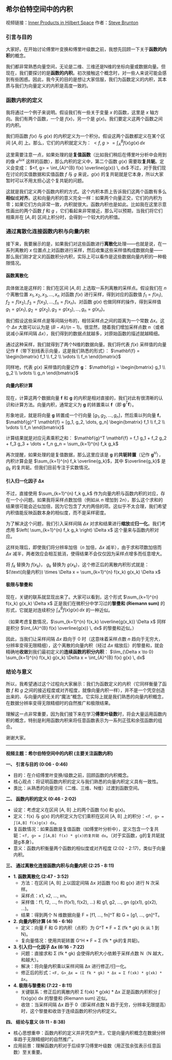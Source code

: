 ## 希尔伯特空间中的内积
视频链接：[Inner Products in Hilbert Space](https://www.youtube.com/watch?v=g-eNeXlZKAQ&list=PLMrJAkhIeNNT_Xh3Oy0Y4LTj0Oxo8GqsC&index=4)
作者：[Steve Brunton](https://www.youtube.com/@Eigensteve)



### 引言与目的

大家好。在开始讨论傅里叶变换和傅里叶级数之前，我想先回顾一下关于**函数的内积**的概念。

我们都非常熟悉向量空间，无论是二维、三维还是N维的坐标向量或数据向量。但现在，我们要探讨的是**函数的内积**。初次接触这个概念时，对一些人来说可能会感到有些困惑。因此，我今天的目的是想让大家信服，我们为函数定义的内积，其本质与我们为向量定义的内积是高度一致的。

### 函数内积的定义

我将通过一个例子来说明。假设我们有一些关于变量 $x$ 的函数，这里是 $x$ 轴方向。我们有两个函数，一个是 $f(x)$，另一个是 $g(x)$。我们要定义这两个函数之间的内积。

我们将函数 $f(x)$ 与 $g(x)$ 的内积定义为一个积分。假设这两个函数都定义在某个区间 $[A, B]$ 上。那么，它们的内积就定义为：
$<f, g> = \int_{A}^{B} f(x) g(x) \, dx$

这里需要注意一点，如果处理的是**复值函数**（比如我们稍后在傅里叶分析中会用到的像 $e^{i\omega x}$ 这样的函数），那么内积的定义中，第二个函数 $g(x)$ 需要取**复共轭**。定义会变成：
$<f, g> = \int_{A}^{B} f(x) \overline{g(x)} \, dx$
不过，对于我们现在讨论的实值数据和实值函数 $f$ 与 $g$ 来说，$g(x)$ 的复共轭就是它本身，所以大家暂时可以不用太担心这个复共轭的问题。

这就是我们定义两个函数内积的方式。这个内积本质上告诉我们这两个函数有多么**相似**或**对齐**。这和向量内积的意义完全一样：如果两个向量正交，它们的内积为零；如果它们方向非常一致，内积就很大。函数内积也是如此。比如我在这里示意性画出的两个函数 $f$ 和 $g$ ，它们看起来非常接近，那么可以预期，当我们将它们相乘并在 $[A, B]$ 区间上积分时，会得到一个较大的内积值。

### 通过离散化连接函数内积与向量内积

接下来，我要展示的是，如果我们对这些函数进行**离散化**处理——也就是说，在一系列离散的 $x$ 位置点上对函数进行采样，然后收集这些采样值构成数据向量——那么我们刚才定义的函数积分内积，实际上可以看作是这些数据向量内积的一种极限情况。

#### 函数离散化

具体做法是这样的：我们在区间 $[A, B]$ 上选取一系列离散的采样点。假设我们在 $n$ 个离散位置 $x_1, x_2, x_3, \dots, x_n$ 对函数 $f(x)$ 进行采样，得到对应的函数值 $f_1 = f(x_1), f_2 = f(x_2), f_3 = f(x_3), \dots, f_n = f(x_n)$。对函数 $g(x)$ 也做同样的操作，得到采样值 $g_1 = g(x_1), g_2 = g(x_2), g_3 = g(x_3), \dots, g_n = g(x_n)$。

我们假设这些采样点是等间隔分布的，相邻采样点之间的距离为一个常数 $\Delta x$。这个 $\Delta x$ 大致可以认为是 $(B - A) / (n - 1)$。很显然，随着我们增加采样点数 $n$（或者说减小采样间隔 $\Delta x$），我们得到的数据点就越多，对原始函数的描述就越精细。

通过这种采样，我们就得到了两个N维的数据向量。我们将代表 $f(x)$ 采样值的向量记作 $\mathbf{f}$（带下划线表示向量，这是我们熟悉的形式）：
$\mathbf{f} = \begin{bmatrix} f_1 \\ f_2 \\ \vdots \\ f_n \end{bmatrix}$

同样地，代表 $g(x)$ 采样值的向量记作 $\mathbf{g}$：
$\mathbf{g} = \begin{bmatrix} g_1 \\ g_2 \\ \vdots \\ g_n \end{bmatrix}$

#### 向量内积计算

现在，计算这两个数据向量 $\mathbf{f}$ 和 $\mathbf{g}$ 的内积是相对直接的，我们对此有很清晰的认识和计算方法。向量内积，通常定义为 $\mathbf{g}$ 的转置乘以 $\mathbf{f}$（即 $\mathbf{g}^T \mathbf{f}$）。

形象地说，就是将向量 $\mathbf{g}$ 转置成一个行向量 $[g_1, g_2, \dots, g_n]$，然后乘以列向量 $\mathbf{f}$。
$\mathbf{g}^T \mathbf{f} = [g_1, g_2, \dots, g_n] \begin{bmatrix} f_1 \\ f_2 \\ \vdots \\ f_n \end{bmatrix}$

计算结果就是对应元素乘积之和：
$\mathbf{g}^T \mathbf{f} = f_1 g_1 + f_2 g_2 + f_3 g_3 + \dots + f_n g_n = \sum_{k=1}^{n} f_k g_k$

再次提醒，如果处理的是复值数据，那么这里应该是 $\mathbf{g}$ 的**共轭转置**（记作 $\mathbf{g}^H$），内积计算会是 $\sum_{k=1}^{n} f_k \overline{g_k}$，其中 $\overline{g_k}$ 是 $g_k$ 的复共轭。但我们目前专注于实数情况。

#### 引入归一化因子 Δx

不过，直接使用 $\sum_{k=1}^{n} f_k g_k$ 作为向量内积与函数内积的对应，存在一个小问题。如果我将采样点数加倍（例如从 $n$ 增加到 $2n$），那么这个求和的结果很可能会近似加倍，因为它包含了大约两倍的项。这似乎不太合理，我们希望内积值能反映函数本身的相似度，而不是采样密度。

为了解决这个问题，我们引入采样间隔 $\Delta x$ 对求和结果进行**缩放**或**归一化**。我们考虑用 $\left( \sum_{k=1}^{n} f_k g_k \right) \Delta x$ 这个量来与函数内积对应。

这样处理后，即使我们将分辨率加倍（$n$ 加倍，$\Delta x$ 减半），由于求和项数加倍而 $\Delta x$ 减半，两者效应会相互抵消，使得结果不会仅仅因为采样点增多而任意增大。

将 $f_k$ 替换为 $f(x_k)$， $g_k$ 替换为 $g(x_k)$，这个修正后的离散内积形式就是：
$(\text{向量内积}) \times \Delta x = \sum_{k=1}^{n} f(x_k) g(x_k) \Delta x$

#### 极限与黎曼和

现在，关键的联系就显现出来了。大家可以看到，这个形式 $\sum_{k=1}^{n} f(x_k) g(x_k) \Delta x$ 正是我们在微积分中学习过的**黎曼和 (Riemann sum)** 的形式，它就是对连续积分 $\int_{A}^{B} f(x) g(x) \, dx$ 的一种近似。

（如果考虑复数情况，$\sum_{k=1}^{n} f(x_k) \overline{g(x_k)} \Delta x$ 同样是积分 $\int_{A}^{B} f(x) \overline{g(x)} \, dx$ 的黎曼和近似。）

因此，当我们让采样间隔 $\Delta x$ 趋向于 0 时（这意味着采样点数 $n$ 趋向于无穷大，分辨率变得无限精细），这个离散的向量内积（经过 $\Delta x$ 缩放后）的黎曼和，就会精确地**收敛**到我们最初定义的**连续函数的积分内积**：
$\lim_{\Delta x \to 0} \sum_{k=1}^{n} f(x_k) g(x_k) \Delta x = \int_{A}^{B} f(x) g(x) \, dx$

### 结论与意义

所以，我希望通过这个过程向大家展示：我们为函数定义的内积（它同样衡量了函数 $f$ 和 $g$ 之间的接近程度或对齐程度，就像向量内积一样），并不是一个凭空创造出来的、与向量内积无关的“魔法”概念。它实际上就是我们熟悉的向量内积概念，在数据分辨率变得无限精细时的自然推广和极限结果。

理解这一点非常重要，因为我们接下来在学习**傅里叶级数**时，将会大量运用函数内积的概念，特别是利用函数内积来将任意函数表示为一系列正弦和余弦函数的组合。

谢谢大家。

---


**视频主题：希尔伯特空间中的内积 (主要关注函数内积)**

**一、 引言与目的 (0:06 - 0:46)**
- 目的：在介绍傅里叶变换/级数之前，回顾函数的内积概念。
- 核心观点：将证明函数内积的定义与我们熟悉的向量内积定义具有一致性。
- 类比：从熟悉的向量空间（二维、三维、N维）过渡到函数空间。

**二、 函数内积的定义 (0:46 - 2:02)**
- 设定：考虑定义在区间 [A, B] 上的两个函数 f(x) 和 g(x)。
- 定义：f(x) 与 g(x) 的内积定义为它们乘积在区间 [A, B] 上的积分：`<f, g> = ∫[A,B] f(x)g(x) dx`。
- 复函数情况：如果函数是复值函数（如傅里叶分析中），定义包含一个复共轭：`<f, g> = ∫[A,B] f(x) * g(x)的复共轭 dx`。（对于实函数，g的复共轭就是g本身）。
- 意义：函数内积衡量两个函数的相似度或对齐程度 (2:02 - 2:17)，类似于向量内积。

**三、 通过离散化连接函数内积与向量内积 (2:25 - 8:11)**
- **1. 函数离散化 (2:47 - 3:52)**
    - 方法：在区间 [A, B] 上以固定间隔 Δx 对函数 f(x) 和 g(x) 进行 N 次采样。
    - 采样点：x1, x2, ..., xn。
    - 采样值：f1, f2, ..., fn (f(x1), f(x2), ...) 和 g1, g2, ..., gn (g(x1), g(x2), ...)。
    - 结果：得到两个 N 维数据向量 F = [f1, ..., fn]^T 和 G = [g1, ..., gn]^T。
- **2. 向量内积计算 (4:16 - 6:16)**
    - 定义：向量 F 和 G 的内积（点积）为 G^T * F = Σ (fk * gk) (k 从 1 到 N)。
    - 复向量情况：使用共轭转置 G^H * F = Σ (fk * gk的复共轭)。
- **3. 引入归一化因子 Δx (6:16 - 7:22)**
    - 问题：直接求和 Σ (fk * gk) 会使得内积大小依赖于采样点数 N（N 越大，和越大）。
    - 解决：将向量内积乘以采样间隔 Δx 进行修正/归一化。
    - 修正后的形式：`<F, G>_Δx = (Σ fk * gk) * Δx = Σ f(xk) * g(xk) * Δx`。
- **4. 极限与黎曼和 (7:22 - 8:11)**
    - 关键联系：修正后的离散内积 Σ f(xk) * g(xk) * Δx 正是函数内积积分 ∫ f(x)g(x) dx 的黎曼和 (Riemann sum) 近似。
    - 收敛：当采样间隔 Δx 趋于 0（即采样点数 N 趋于无穷，分辨率无限提高）时，这个黎曼和收敛于连续函数的积分内积定义。

**四、 结论与意义 (8:11 - 8:38)**
- 核心思想重申：函数内积的定义并非凭空产生，它是向量内积概念在数据分辨率趋于无限精细时的自然推广。
- 应用前景：理解函数内积对于后续学习傅里叶级数（用正弦余弦表示任意函数）至关重要。
